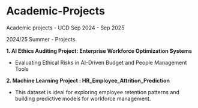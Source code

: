 # Academic-Projects
Academic projects - UCD Sep 2024 - Sep 2025

2024/25 Summer - Projects

**1. AI Ethics Auditing Project: Enterprise Workforce Optimization Systems**
- Evaluating Ethical Risks in AI-Driven Budget and People Management Tools

**2. Machine Learning Project :  HR_Employee_Attrition_Prediction**
- This dataset is ideal for exploring employee retention patterns and building predictive models for workforce management.
